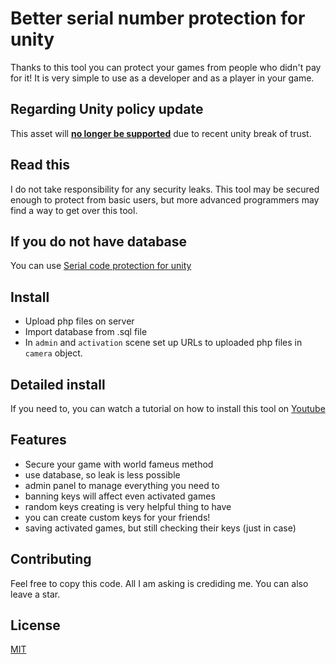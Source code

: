 # Better serial number protection for unity
Thanks to this tool you can protect your games from people who didn't pay for it! It is very simple to use as a developer and as a player in your game.

## Regarding Unity policy update

This asset will <b><u>no longer be supported</u></b> due to recent unity break of trust. 

## Read this

I do not take responsibility for any security leaks. This tool may be secured enough to protect from basic users, but more advanced programmers may find a way to get over this tool.


## If you do not have database

You can use [Serial code protection for unity](https://github.com/nibek1000/Serial-code-protection-for-Unity3d)

## Install

* Upload php files on server
* Import database from .sql file
* In `admin` and `activation` scene set up URLs to uploaded php files in `camera` object.

## Detailed install

If you need to, you can watch a tutorial on how to install this tool on
[Youtube](https://youtu.be/o2CN5ALdKEs)


## Features

* Secure your game with world fameus method
* use database, so leak is less possible
* admin panel to manage everything you need to
* banning keys will affect even activated games
* random keys creating is very helpful thing to have
* you can create custom keys for your friends!
* saving activated games, but still checking their keys (just in case)

## Contributing

Feel free to copy this code. All I am asking is crediding me. You can also leave a star.

## License
[MIT](https://choosealicense.com/licenses/mit/)
